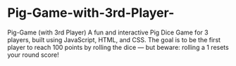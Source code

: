 # Pig-Game-with-3rd-Player-
Pig-Game (with 3rd Player)
A fun and interactive Pig Dice Game for 3 players, built using JavaScript, HTML, and CSS. The goal is to be the first player to reach 100 points by rolling the dice — but beware: rolling a 1 resets your round score!
